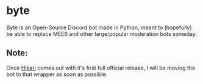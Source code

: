 # byte

Byte is an Open-Source Discord bot made in Python, meant to (hopefully) be able to replace MEE6 and other large/popular moderation bots someday.

## Note:
Once [Hikari](https://www.hikari-py.dev/) comes out with it's first full official release, I will be moving the bot to that wrapper as soon as possible.

